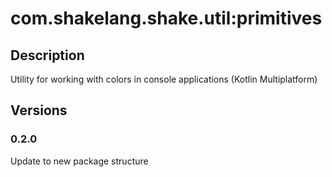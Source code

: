 # com.shakelang.shake.util:primitives

## Description

Utility for working with colors in console applications (Kotlin Multiplatform)

## Versions

### 0.2.0

Update to new package structure